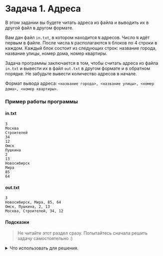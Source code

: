# Задача 1. Адреса
В этом задании вы будете читать адреса из файла и выводить их в другой файл в другом формате.

Вам дан файл `in.txt`, в котором находится `N` адресов. Число `N` идёт первым в файле. После числа `N` располагаются `N` блоков по 4 строки в каждом. Каждый блок состоит из следующих строк: название города, название улицы, номер дома, номер квартиры.

Задача программы заключается в том, чтобы считать адреса из файла `in.txt` и вывести их в файл `out.txt` в другом формате и в обратном порядке. Не забудьте вывести количество адресов в начале.

Формат вывода адреса: `<название города>, <название улицы>, <номер дома>, <номер квартиры>`.

### Пример работы программы
#### in.txt
```
3
Москва
Строителей
34
12
Омск
Пушкина
2
13
Новосибирск
Мира
85
64
```

#### out.txt
```
3
Новосибирск, Мира, 85, 64
Омск, Пушкина, 2, 13
Москва, Строителей, 34, 12
```

#### Подсказки

> Не читайте этот раздел сразу. Попытайтесь сначала решить задачу самостоятельно :)

<details>

<summary>Что использовать для решения.</summary>

Для хранения адреса создайте класс, например `address`. В нём будут поля для хранения названий города и улицы (`std::string`), а также номеров дома и квартиры (`int`).

Создайте в вашем классе конструктор с параметрами, чтобы нельзя было создать пустой адрес.

Создайте в вашем классе метод, который собирает строку для вывода в файл. Можно назвать его, например `get_output_address`. Метод будет возвращать значение типа `std::string`.

Не забудьте сделать ваши поля приватными. Так инкапсуляция вашего класса станет лучше, потому что будет меньше потенциальных связей с внешним кодом.

Для хранения всех адресов, экземпляров вашего класса, заведите динамический массив типа `address*`.

Для считывания адресов используйте цикл `for`.

Для работы с файлом в режиме чтения используйте класс `std::ifstream`.

Для работы с файлом в режиме записи используйте класс `std::ofstream`.

</details>